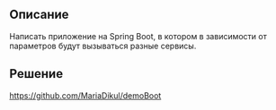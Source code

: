 ## Описание
Написать приложение на Spring Boot, в котором в зависимости от параметров будут вызываться разные сервисы.
## Решение
https://github.com/MariaDikul/demoBoot
